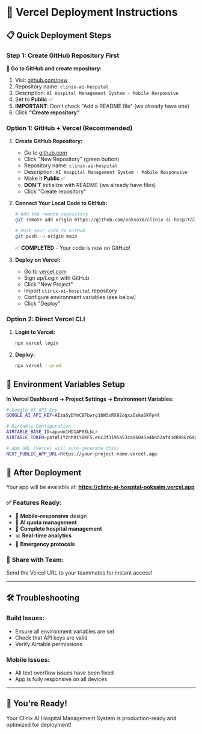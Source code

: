 # 🚀 Vercel Deployment Instructions

## 📋 **Quick Deployment Steps**

### **Step 1: Create GitHub Repository First**

**🔗 Go to GitHub and create repository:**

1. Visit [github.com/new](https://github.com/new)
2. Repository name: `clinix-ai-hospital`
3. Description: `AI Hospital Management System - Mobile Responsive`
4. Set to **Public** ✅
5. **IMPORTANT**: Don't check "Add a README file" (we already have one)
6. Click **"Create repository"**

### **Option 1: GitHub + Vercel (Recommended)**

1. **Create GitHub Repository:**

   - Go to [github.com](https://github.com)
   - Click "New Repository" (green button)
   - Repository name: `clinix-ai-hospital`
   - Description: `AI Hospital Management System - Mobile Responsive`
   - Make it **Public** ✅
   - **DON'T** initialize with README (we already have files)
   - Click "Create repository"

2. **Connect Your Local Code to GitHub:**

   ```bash
   # Add the remote repository
   git remote add origin https://github.com/ooksaim/clinix-ai-hospital.git

   # Push your code to GitHub
   git push -u origin main
   ```

   ✅ **COMPLETED** - Your code is now on GitHub!

3. **Deploy on Vercel:**
   - Go to [vercel.com](https://vercel.com)
   - Sign up/Login with GitHub
   - Click "New Project"
   - Import `clinix-ai-hospital` repository
   - Configure environment variables (see below)
   - Click "Deploy"

### **Option 2: Direct Vercel CLI**

1. **Login to Vercel:**

   ```bash
   npx vercel login
   ```

2. **Deploy:**
   ```bash
   npx vercel --prod
   ```

## 🔧 **Environment Variables Setup**

**In Vercel Dashboard → Project Settings → Environment Variables:**

```bash
# Google AI API Key
GOOGLE_AI_API_KEY=AIzaSyDYmCBFbwrg18WSoRX92ogxzOskaSKFp4A

# Airtable Configuration
AIRTABLE_BASE_ID=appdo1HD1AP0XLkLr
AIRTABLE_TOKEN=patWl1Yzhh9iYBKF5.e6c3f3195a53ca06045a4b6b2af43d8986c6daf2a7e8c19c2642b567b5d98bb1

# App URL (Vercel will auto-generate this)
NEXT_PUBLIC_APP_URL=https://your-project-name.vercel.app
```

## 🎯 **After Deployment**

Your app will be available at:
**https://clinix-ai-hospital-ooksaim.vercel.app**

### ✅ **Features Ready:**

- 📱 **Mobile-responsive** design
- 🤖 **AI quota management**
- 🏥 **Complete hospital management**
- 📊 **Real-time analytics**
- 🚨 **Emergency protocols**

### 📧 **Share with Team:**

Send the Vercel URL to your teammates for instant access!

---

## 🛠️ **Troubleshooting**

### **Build Issues:**

- Ensure all environment variables are set
- Check that API keys are valid
- Verify Airtable permissions

### **Mobile Issues:**

- All text overflow issues have been fixed
- App is fully responsive on all devices

---

## 🎉 **You're Ready!**

Your Clinix AI Hospital Management System is production-ready and optimized for deployment!
